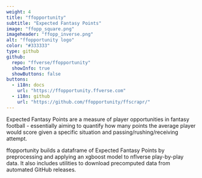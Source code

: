 ```yaml
---
weight: 4
title: "ffopportunity"
subtitle: "Expected Fantasy Points"
image: "ffopp_square.png"
imageheader: "ffopp_inverse.png"
alt: "ffopportunity logo"
color: "#333333"
type: github
github: 
  repo: "ffverse/ffopportunity"
  showInfo: true
  showButtons: false
buttons:
  - i18n: docs
    url: "https://ffopportunity.ffverse.com"
  - i18n: github 
    url: "https://github.com/ffopportunity/ffscrapr/"
---
```


Expected Fantasy Points are a measure of player opportunities in fantasy football - essentially aiming to quantify how many points the average player would score given a specific situation and passing/rushing/receiving attempt.

ffopportunity builds a dataframe of Expected Fantasy Points by preprocessing and applying an xgboost model to nflverse play-by-play data. It also includes utilities to download precomputed data from automated GitHub releases.
